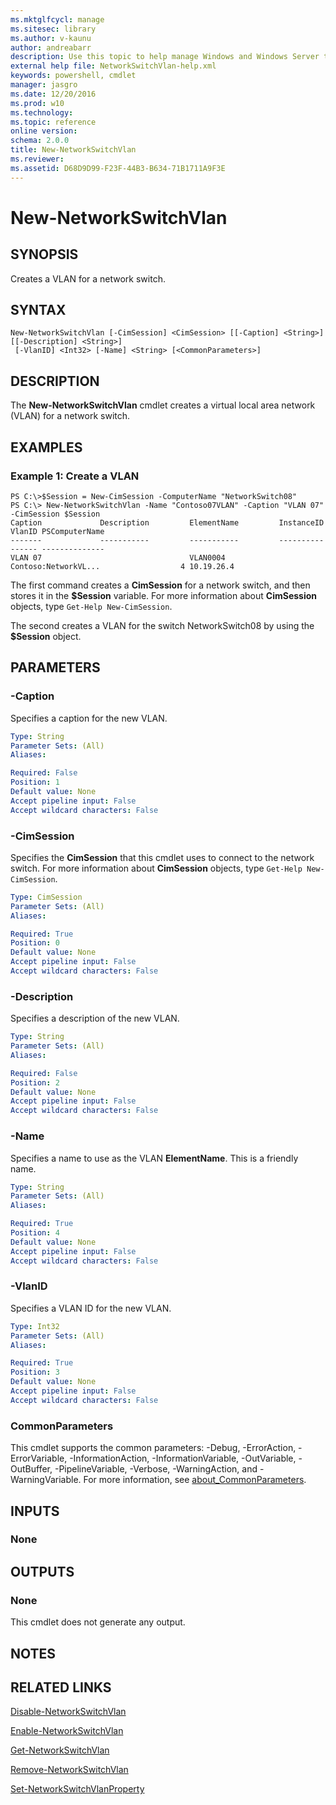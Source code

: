 ```yaml
---
ms.mktglfcycl: manage
ms.sitesec: library
ms.author: v-kaunu
author: andreabarr
description: Use this topic to help manage Windows and Windows Server technologies with Windows PowerShell.
external help file: NetworkSwitchVlan-help.xml
keywords: powershell, cmdlet
manager: jasgro
ms.date: 12/20/2016
ms.prod: w10
ms.technology: 
ms.topic: reference
online version: 
schema: 2.0.0
title: New-NetworkSwitchVlan
ms.reviewer:
ms.assetid: D68D9D99-F23F-44B3-B634-71B1711A9F3E
---
```


# New-NetworkSwitchVlan

## SYNOPSIS
Creates a VLAN for a network switch.

## SYNTAX

```
New-NetworkSwitchVlan [-CimSession] <CimSession> [[-Caption] <String>] [[-Description] <String>]
 [-VlanID] <Int32> [-Name] <String> [<CommonParameters>]
```

## DESCRIPTION
The **New-NetworkSwitchVlan** cmdlet creates a virtual local area network (VLAN) for a network switch.

## EXAMPLES

### Example 1: Create a VLAN
```
PS C:\>$Session = New-CimSession -ComputerName "NetworkSwitch08"
PS C:\> New-NetworkSwitchVlan -Name "Contoso07VLAN" -Caption "VLAN 07" -CimSession $Session
Caption             Description         ElementName         InstanceID                       VlanID PSComputerName    
-------             -----------         -----------         ----------                       ------ --------------    
VLAN 07                                 VLAN0004            Contoso:NetworkVL...                  4 10.19.26.4
```

The first command creates a **CimSession** for a network switch, and then stores it in the **$Session** variable.
For more information about **CimSession** objects, type `Get-Help New-CimSession`.

The second creates a VLAN for the switch NetworkSwitch08 by using the **$Session** object.

## PARAMETERS

### -Caption
Specifies a caption for the new VLAN.

```yaml
Type: String
Parameter Sets: (All)
Aliases: 

Required: False
Position: 1
Default value: None
Accept pipeline input: False
Accept wildcard characters: False
```

### -CimSession
Specifies the **CimSession** that this cmdlet uses to connect to the network switch.
For more information about **CimSession** objects, type `Get-Help New-CimSession`.

```yaml
Type: CimSession
Parameter Sets: (All)
Aliases: 

Required: True
Position: 0
Default value: None
Accept pipeline input: False
Accept wildcard characters: False
```

### -Description
Specifies a description of the new VLAN.

```yaml
Type: String
Parameter Sets: (All)
Aliases: 

Required: False
Position: 2
Default value: None
Accept pipeline input: False
Accept wildcard characters: False
```

### -Name
Specifies a name to use as the VLAN **ElementName**.
This is a friendly name.

```yaml
Type: String
Parameter Sets: (All)
Aliases: 

Required: True
Position: 4
Default value: None
Accept pipeline input: False
Accept wildcard characters: False
```

### -VlanID
Specifies a VLAN ID for the new VLAN.

```yaml
Type: Int32
Parameter Sets: (All)
Aliases: 

Required: True
Position: 3
Default value: None
Accept pipeline input: False
Accept wildcard characters: False
```

### CommonParameters
This cmdlet supports the common parameters: -Debug, -ErrorAction, -ErrorVariable, -InformationAction, -InformationVariable, -OutVariable, -OutBuffer, -PipelineVariable, -Verbose, -WarningAction, and -WarningVariable. For more information, see [about_CommonParameters](http://go.microsoft.com/fwlink/?LinkID=113216).

## INPUTS

### None

## OUTPUTS

### None
This cmdlet does not generate any output.

## NOTES

## RELATED LINKS

[Disable-NetworkSwitchVlan](./Disable-NetworkSwitchVlan.md)

[Enable-NetworkSwitchVlan](./Enable-NetworkSwitchVlan.md)

[Get-NetworkSwitchVlan](./Get-NetworkSwitchVlan.md)

[Remove-NetworkSwitchVlan](./Remove-NetworkSwitchVlan.md)

[Set-NetworkSwitchVlanProperty](./Set-NetworkSwitchVlanProperty.md)

